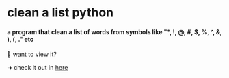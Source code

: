 # clean a list python

#### a program that clean a list of words from symbols like "*, !, @, #, $, %, ^, &, ), (, ." etc

:pushpin: want to view it?

➜ check it out in [here](https://repl.it/@yasminhillis/RecentMushyBlog#main.py)
